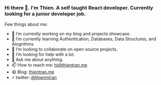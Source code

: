### Hi there 👋. I'm Thien. A self taught React developer. Currently looking for a junior developer job.

Few things about me:

- 🔭 I’m currently working on my blog and projects showcase.
- 🌱 I’m currently learning Authentication, Databases, Data Structures, and Alogrithms
- 👯 I’m looking to collaborate on open source projects.
- 🤔 I’m looking for help with a lot.
- 💬 Ask me about anything.
- 📫 How to reach me: hi@thientran.me
- 😄 Blog: [thientran.me](https://thientran.me/blog)
- ⚡ twitter: [@thienmtran](https://twitter.com/thienmtran)

